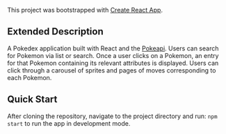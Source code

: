 This project was bootstrapped with [Create React App](https://github.com/facebook/create-react-app).

## Extended Description
A Pokedex application built with React and the [Pokeapi](https://pokeapi.co/). Users can search for Pokemon via list or search. Once a user clicks on a Pokemon, an entry for that Pokemon containing its relevant attributes is displayed. Users can click through a carousel of sprites and pages of moves corresponding to each Pokemon.

## Quick Start
After cloning the repository, navigate to the project directory and run: `npm start` to run the app in development mode. 


